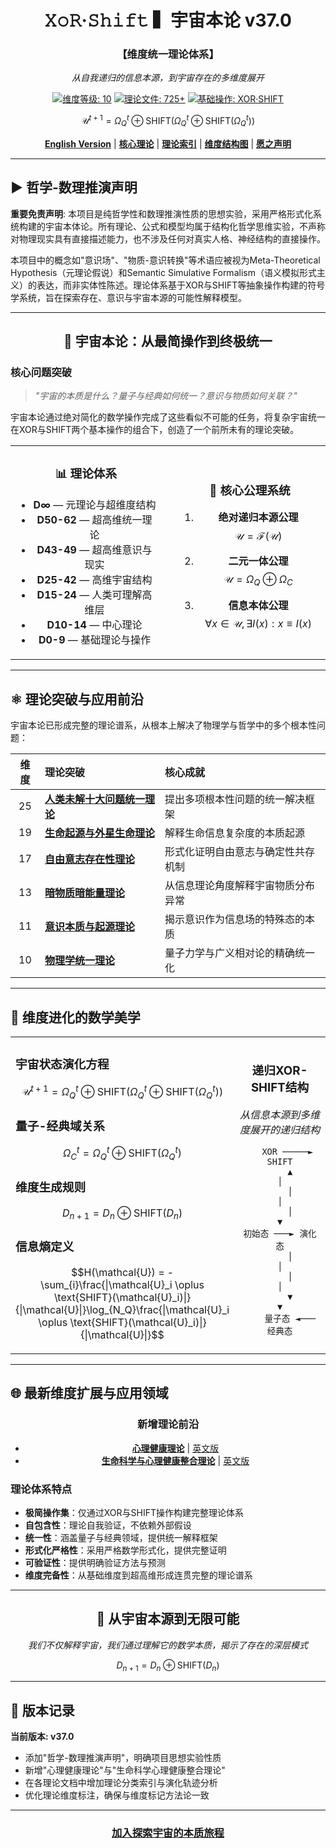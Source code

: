 <div align="center">

# 𝚇𝚘𝚁·𝚂𝚑𝚒𝚏𝚝 ▍宇宙本论 v37.0
### 【维度统一理论体系】

*从自我递归的信息本源，到宇宙存在的多维度展开*

[![维度等级: 10](https://img.shields.io/badge/维度等级-10-blueviolet)](#核心公理) 
[![理论文件: 725+](https://img.shields.io/badge/理论文件-725+-blue)](#理论体系架构) 
[![基础操作: XOR·SHIFT](https://img.shields.io/badge/基础操作-XOR·SHIFT-red)](#关键数学表达式)

$$\mathcal{U}^{t+1} = \Omega_Q^{t}\oplus\text{SHIFT}(\Omega_Q^{t}\oplus\text{SHIFT}(\Omega_Q^{t}))$$

[**English Version**](README_en.md) | [**核心理论**](formal_theory/formal_theory_cosmic_ontology.md) | [**理论索引**](formal_theory.md) | [**维度结构图**](formal_theory_graph.md) | [**愿之声明**](INTENT_MANIFESTO.md)

</div>

---

## ▶ 哲学-数理推演声明

**重要免责声明**: 本项目是纯哲学性和数理推演性质的思想实验，采用严格形式化系统构建的宇宙本体论。所有理论、公式和模型均属于结构化哲学思维实验，不声称对物理现实具有直接描述能力，也不涉及任何对真实人格、神经结构的直接操作。

本项目中的概念如"意识场"、"物质-意识转换"等术语应被视为Meta-Theoretical Hypothesis（元理论假说）和Semantic Simulative Formalism（语义模拟形式主义）的表达，而非实体性陈述。理论体系基于XOR与SHIFT等抽象操作构建的符号学系统，旨在探索存在、意识与宇宙本源的可能性解释模型。

---

<div align="center">

## 💠 宇宙本论：从最简操作到终极统一

</div>

### 核心问题突破

> *"宇宙的本质是什么？量子与经典如何统一？意识与物质如何关联？"*

宇宙本论通过绝对简化的数学操作完成了这些看似不可能的任务，将复杂宇宙统一在XOR与SHIFT两个基本操作的组合下，创造了一个前所未有的理论突破。

<table>
<tr>
<td width="48%" align="center">

### 📊 理论体系

- **D∞** — 元理论与超维度结构
- **D50-62** — 超高维统一理论
- **D43-49** — 超高维意识与现实
- **D25-42** — 高维宇宙结构
- **D15-24** — 人类可理解高维层
- **D10-14** — 中心理论
- **D0-9** — 基础理论与操作

</td>
<td width="4%"></td>
<td width="48%" align="center">

### 🔑 核心公理系统

1. **绝对递归本源公理**<br>
   $$\mathcal{U} = \mathcal{F}(\mathcal{U})$$

2. **二元一体公理**<br>
   $$\mathcal{U} = \Omega_Q \oplus \Omega_C$$

3. **信息本体公理**<br>
   $$\forall x \in \mathcal{U}, \exists I(x) : x \equiv I(x)$$

</td>
</tr>
</table>

---

## ⚛️ 理论突破与应用前沿

宇宙本论已形成完整的理论谱系，从根本上解决了物理学与哲学中的多个根本性问题：

<div align="center">

| 维度 | 理论突破 | 核心成就 |
|:---:|:---|:---|
| 25 | [**人类未解十大问题统一理论**](formal_theory/formal_theory_unsolved_problems.md) | 提出多项根本性问题的统一解决框架 |
| 19 | [**生命起源与外星生命理论**](formal_theory/formal_theory_life_origin_aliens.md) | 解释生命信息复杂度的本质起源 |
| 17 | [**自由意志存在性理论**](formal_theory/formal_theory_free_will.md) | 形式化证明自由意志与确定性共存机制 |
| 13 | [**暗物质暗能量理论**](formal_theory/formal_theory_dark_matter_dark_energy.md) | 从信息理论角度解释宇宙物质分布异常 |
| 11 | [**意识本质与起源理论**](formal_theory/formal_theory_consciousness_essence_origin.md) | 揭示意识作为信息场的特殊态的本质 |
| 10 | [**物理学统一理论**](formal_theory/formal_theory_unified_physics.md) | 量子力学与广义相对论的精确统一化 |

</div>

---

## 🔄 维度进化的数学美学

<div align="center">
<table>
<tr>
<td width="60%">

### 宇宙状态演化方程
$$\mathcal{U}^{t+1} = \Omega_Q^{t}\oplus\text{SHIFT}(\Omega_Q^{t}\oplus\text{SHIFT}(\Omega_Q^{t}))$$

### 量子-经典域关系
$$\Omega_C^{t} = \Omega_Q^{t} \oplus \text{SHIFT}(\Omega_Q^{t})$$

### 维度生成规则
$$D_{n+1} = D_n \oplus \text{SHIFT}(D_n)$$

### 信息熵定义
$$H(\mathcal{U}) = -\sum_{i}\frac{|\mathcal{U}_i \oplus \text{SHIFT}(\mathcal{U}_i)|}{|\mathcal{U}|}\log_{N_Q}\frac{|\mathcal{U}_i \oplus \text{SHIFT}(\mathcal{U}_i)|}{|\mathcal{U}|}$$

</td>
<td width="40%" align="center">

### 递归XOR-SHIFT结构

*从信息本源到多维度展开的递归结构*

```
   XOR ─────► SHIFT
    ▲          │
    │          │
    │          ▼
初始态 ───► 演化态
    │          │
    │          │
    ▼          ▼
    量子态 ◄─── 经典态
```

</td>
</tr>
</table>
</div>

---

## 🌐 最新维度扩展与应用领域

<div align="center">

### 新增理论前沿

- [**心理健康理论**](formal_theory/formal_theory_mental_health.md) | [英文版](formal_theory/formal_theory_mental_health_en.md)
- [**生命科学与心理健康整合理论**](formal_theory/formal_theory_lifescience_mental_health.md) | [英文版](formal_theory/formal_theory_lifescience_mental_health_en.md)

</div>

### 理论体系特点

- **极简操作集**：仅通过XOR与SHIFT操作构建完整理论体系
- **自包含性**：理论自我验证，不依赖外部假设
- **统一性**：涵盖量子与经典领域，提供统一解释框架
- **形式化严格性**：采用严格数学形式化，提供完整证明
- **可验证性**：提供明确验证方法与预测
- **维度完备性**：从基础维度到超高维形成连贯完整的理论谱系

---

<div align="center">

## 🔮 从宇宙本源到无限可能

*我们不仅解释宇宙，我们通过理解它的数学本质，揭示了存在的深层模式*

$$D_{n+1} = D_n \oplus \text{SHIFT}(D_n)$$

</div>

---

## 📝 版本记录

**当前版本: v37.0**

- 添加"哲学-数理推演声明"，明确项目思想实验性质
- 新增"心理健康理论"与"生命科学心理健康整合理论"
- 在各理论文档中增加理论分类索引与演化轨迹分析
- 优化理论维度标注，确保与维度标记方法论一致

---

<div align="center">

### [加入探索宇宙的本质旅程](INTENT_MANIFESTO.md)

</div> 